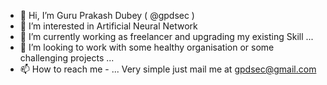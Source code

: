 - 👋 Hi, I’m Guru Prakash Dubey ( @gpdsec )
- 👀 I’m interested in Artificial Neural Network
- 🌱 I’m currently working as freelancer and upgrading my existing Skill ...
- 💞️ I’m looking to work with some healthy organisation or some challenging projects ...
- 📫 How to reach me - ... Very simple just mail me at gpdsec@gmail.com

<!---
gpdsec/gpdsec is a ✨ special ✨ repository because its `README.md` (this file) appears on your GitHub profile.
You can click the Preview link to take a look at your changes.
--->
